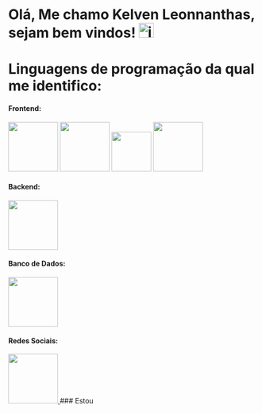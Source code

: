 # Olá, Me chamo Kelven Leonnanthas, sejam bem vindos! <img width="30" height="30" alt="image" src="https://github.com/user-attachments/assets/40c932b7-668f-4333-afb0-a539f4e48b01" />


# Linguagens de programação da qual me identifico:
#### Frontend:
<p align="left">
           
<img src="https://cdn.jsdelivr.net/gh/devicons/devicon@latest/icons/html5/html5-original-wordmark.svg" width="100" height="100" /> 
           
<img src="https://cdn.jsdelivr.net/gh/devicons/devicon@latest/icons/css3/css3-original-wordmark.svg" width="100" height="100" />
           
<img src="https://cdn.jsdelivr.net/gh/devicons/devicon@latest/icons/javascript/javascript-original.svg" widht="80" height="80" />

<img src="https://cdn.jsdelivr.net/gh/devicons/devicon@latest/icons/react/react-original.svg" width="100" height="100" />

</p>

#### Backend:

 <img src="https://cdn.jsdelivr.net/gh/devicons/devicon@latest/icons/java/java-original-wordmark.svg" width="100" height="100" />

#### Banco de Dados:

<img src="https://cdn.jsdelivr.net/gh/devicons/devicon@latest/icons/postgresql/postgresql-plain-wordmark.svg" width="100" height="100"/>

#### Redes Sociais:

<a href="https://www.linkedin.com/in/kelven-leonnanthas-4075ab319/)">
  <img src="https://cdn.jsdelivr.net/gh/devicons/devicon@latest/icons/linkedin/linkedin-original.svg" width="100" height="100" />
</a>
### Estou
